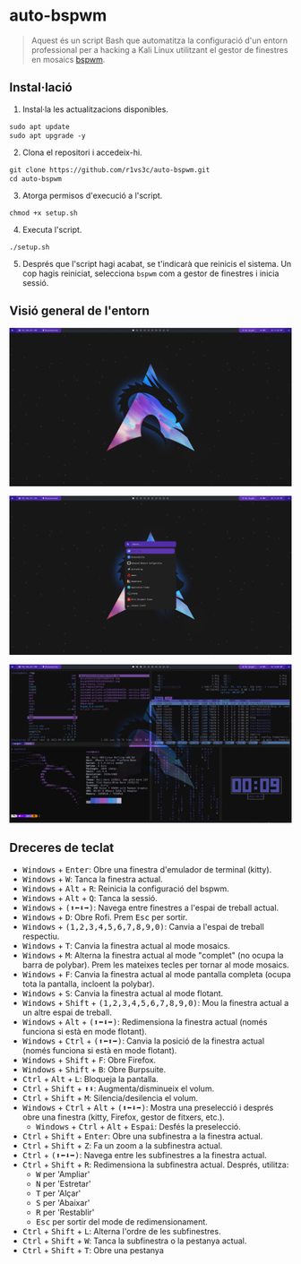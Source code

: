 
# auto-bspwm
> Aquest és un script Bash que automatitza la configuració d'un entorn professional per a hacking a Kali Linux utilitzant el gestor de finestres en mosaics [bspwm](https://github.com/baskerville/bspwm).

## Instal·lació
1. Instal·la les actualitzacions disponibles.

```shell
sudo apt update
sudo apt upgrade -y
```

2. Clona el repositori i accedeix-hi.

```shell
git clone https://github.com/r1vs3c/auto-bspwm.git
cd auto-bspwm
```

3. Atorga permisos d'execució a l'script.

```shell
chmod +x setup.sh
```

4. Executa l'script.

```shell
./setup.sh
```

5. Després que l'script hagi acabat, se t'indicarà que reinicis el sistema. Un cop hagis reiniciat, selecciona `bspwm` com a gestor de finestres i inicia sessió.

## Visió general de l'entorn
![overview1](/assets/overview1.png "overview1")

![overview2](/assets/overview2.png "overview2")

![overview3](/assets/overview3.png "overview3")

## Dreceres de teclat
- <kbd>Windows</kbd> + <kbd>Enter</kbd>: Obre una finestra d'emulador de terminal (kitty).
- <kbd>Windows</kbd> + <kbd>W</kbd>: Tanca la finestra actual.
- <kbd>Windows</kbd> + <kbd>Alt</kbd> + <kbd>R</kbd>: Reinicia la configuració del bspwm.
- <kbd>Windows</kbd> + <kbd>Alt</kbd> + <kbd>Q</kbd>: Tanca la sessió.
- <kbd>Windows</kbd> + <kbd>(⬆⬅⬇➡)</kbd>: Navega entre finestres a l'espai de treball actual.
- <kbd>Windows</kbd> + <kbd>D</kbd>: Obre Rofi. Prem <kbd>Esc</kbd> per sortir.
- <kbd>Windows</kbd> + <kbd>(1,2,3,4,5,6,7,8,9,0)</kbd>: Canvia a l'espai de treball respectiu.
- <kbd>Windows</kbd> + <kbd>T</kbd>: Canvia la finestra actual al mode mosaics.
- <kbd>Windows</kbd> + <kbd>M</kbd>: Alterna la finestra actual al mode "complet" (no ocupa la barra de polybar). Prem les mateixes tecles per tornar al mode mosaics.
- <kbd>Windows</kbd> + <kbd>F</kbd>: Canvia la finestra actual al mode pantalla completa (ocupa tota la pantalla, incloent la polybar).
- <kbd>Windows</kbd> + <kbd>S</kbd>: Canvia la finestra actual al mode flotant.
- <kbd>Windows</kbd> + <kbd>Shift</kbd> + <kbd>(1,2,3,4,5,6,7,8,9,0)</kbd>: Mou la finestra actual a un altre espai de treball.
- <kbd>Windows</kbd> + <kbd>Alt</kbd> + <kbd>(⬆⬅⬇➡)</kbd>: Redimensiona la finestra actual (només funciona si està en mode flotant).
- <kbd>Windows</kbd> + <kbd>Ctrl</kbd> + <kbd>(⬆⬅⬆➡)</kbd>: Canvia la posició de la finestra actual (només funciona si està en mode flotant).
- <kbd>Windows</kbd> + <kbd>Shift</kbd> + <kbd>F</kbd>: Obre Firefox.
- <kbd>Windows</kbd> + <kbd>Shift</kbd> + <kbd>B</kbd>: Obre Burpsuite.
- <kbd>Ctrl</kbd> + <kbd>Alt</kbd> + <kbd>L</kbd>: Bloqueja la pantalla.
- <kbd>Ctrl</kbd> + <kbd>Shift</kbd> + <kbd>⬆⬇</kbd>: Augmenta/disminueix el volum.
- <kbd>Ctrl</kbd> + <kbd>Shift</kbd> + <kbd>M</kbd>: Silencia/desilencia el volum.
- <kbd>Windows</kbd> + <kbd>Ctrl</kbd> + <kbd>Alt</kbd> + <kbd>(⬆⬅⬇➡)</kbd>: Mostra una preselecció i després obre una finestra (kitty, Firefox, gestor de fitxers, etc.).
   - <kbd>Windows</kbd> + <kbd>Ctrl</kbd> + <kbd>Alt</kbd> + <kbd>Espai</kbd>: Desfés la preselecció.
- <kbd>Ctrl</kbd> + <kbd>Shift</kbd> + <kbd>Enter</kbd>: Obre una subfinestra a la finestra actual.
- <kbd>Ctrl</kbd> + <kbd>Shift</kbd> + <kbd>Z</kbd>: Fa un zoom a la subfinestra actual.
- <kbd>Ctrl</kbd> + <kbd>(⬆⬅⬇➡)</kbd>: Navega entre les subfinestres a la finestra actual.
- <kbd>Ctrl</kbd> + <kbd>Shift</kbd> + <kbd>R</kbd>: Redimensiona la subfinestra actual. Després, utilitza:
   - <kbd>W</kbd> per 'Ampliar'
   - <kbd>N</kbd> per 'Estretar'
   - <kbd>T</kbd> per 'Alçar'
   - <kbd>S</kbd> per 'Abaixar'
   - <kbd>R</kbd> per 'Restablir'
   - <kbd>Esc</kbd> per sortir del mode de redimensionament.
- <kbd>Ctrl</kbd> + <kbd>Shift</kbd> + <kbd>L</kbd>: Alterna l'ordre de les subfinestres.
- <kbd>Ctrl</kbd> + <kbd>Shift</kbd> + <kbd>W</kbd>: Tanca la subfinestra o la pestanya actual.
- <kbd>Ctrl</kbd> + <kbd>Shift</kbd> + <kbd>T</kbd>: Obre una pestanya
